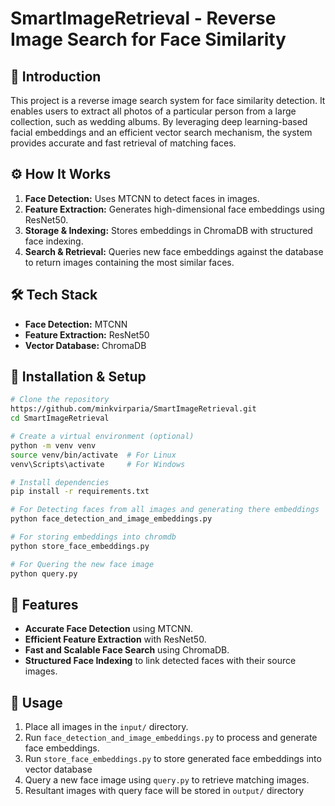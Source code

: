 # SmartImageRetrieval - Reverse Image Search for Face Similarity

## 📌 Introduction
This project is a reverse image search system for face similarity detection. It enables users to extract all photos of a particular person from a large collection, such as wedding albums. By leveraging deep learning-based facial embeddings and an efficient vector search mechanism, the system provides accurate and fast retrieval of matching faces.

## ⚙️ How It Works
1. **Face Detection:** Uses MTCNN to detect faces in images.
2. **Feature Extraction:** Generates high-dimensional face embeddings using ResNet50.
3. **Storage & Indexing:** Stores embeddings in ChromaDB with structured face indexing.
4. **Search & Retrieval:** Queries new face embeddings against the database to return images containing the most similar faces.

## 🛠 Tech Stack
- **Face Detection:** MTCNN
- **Feature Extraction:** ResNet50
- **Vector Database:** ChromaDB

## 🚀 Installation & Setup
```bash
# Clone the repository
https://github.com/minkvirparia/SmartImageRetrieval.git
cd SmartImageRetrieval

# Create a virtual environment (optional)
python -m venv venv
source venv/bin/activate  # For Linux
venv\Scripts\activate     # For Windows

# Install dependencies
pip install -r requirements.txt

# For Detecting faces from all images and generating there embeddings
python face_detection_and_image_embeddings.py

# For storing embeddings into chromdb
python store_face_embeddings.py

# For Quering the new face image
python query.py

```

## 🌟 Features
- **Accurate Face Detection** using MTCNN.
- **Efficient Feature Extraction** with ResNet50.
- **Fast and Scalable Face Search** using ChromaDB.
- **Structured Face Indexing** to link detected faces with their source images.

## 📌 Usage
1. Place all images in the `input/` directory.
2. Run `face_detection_and_image_embeddings.py` to process and generate face embeddings.
3. Run `store_face_embeddings.py` to store generated face embeddings into vector database
4. Query a new face image using `query.py` to retrieve matching images.
5. Resultant images with query face will be stored in `output/` directory
